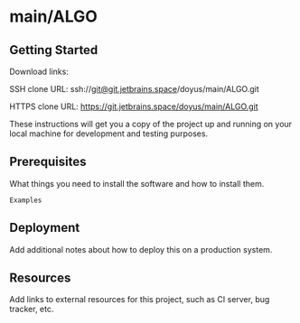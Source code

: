 # main/ALGO



## Getting Started

Download links:

SSH clone URL: ssh://git@git.jetbrains.space/doyus/main/ALGO.git

HTTPS clone URL: https://git.jetbrains.space/doyus/main/ALGO.git



These instructions will get you a copy of the project up and running on your local machine for development and testing purposes.

## Prerequisites

What things you need to install the software and how to install them.

```
Examples
```

## Deployment

Add additional notes about how to deploy this on a production system.

## Resources

Add links to external resources for this project, such as CI server, bug tracker, etc.
